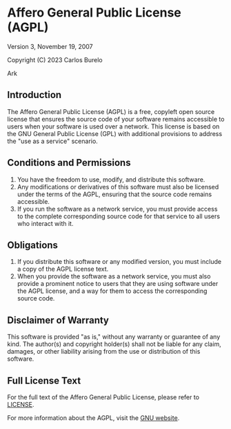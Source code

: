 # Affero General Public License (AGPL)

Version 3, November 19, 2007

Copyright (C) 2023 Carlos Burelo

Ark

## Introduction

The Affero General Public License (AGPL) is a free, copyleft open source license that ensures the source code of your software remains accessible to users when your software is used over a network. This license is based on the GNU General Public License (GPL) with additional provisions to address the "use as a service" scenario.

## Conditions and Permissions

1. You have the freedom to use, modify, and distribute this software.
2. Any modifications or derivatives of this software must also be licensed under the terms of the AGPL, ensuring that the source code remains accessible.
3. If you run the software as a network service, you must provide access to the complete corresponding source code for that service to all users who interact with it.

## Obligations

1. If you distribute this software or any modified version, you must include a copy of the AGPL license text.
2. When you provide the software as a network service, you must also provide a prominent notice to users that they are using software under the AGPL license, and a way for them to access the corresponding source code.

## Disclaimer of Warranty

This software is provided "as is," without any warranty or guarantee of any kind. The author(s) and copyright holder(s) shall not be liable for any claim, damages, or other liability arising from the use or distribution of this software.

## Full License Text

For the full text of the Affero General Public License, please refer to [LICENSE](https://www.gnu.org/licenses/agpl-3.0.en.html).

For more information about the AGPL, visit the [GNU website](https://www.gnu.org/licenses/agpl-3.0.en.html).
